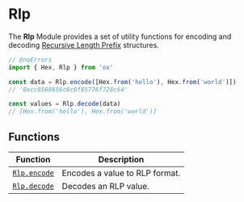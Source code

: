 # Rlp

The **Rlp** Module provides a set of utility functions for encoding and decoding [Recursive Length Prefix](https://ethereum.org/en/developers/docs/data-structures-and-encoding/rlp/) structures.

```ts twoslash
// @noErrors
import { Hex, Rlp } from 'ox'

const data = Rlp.encode([Hex.from('hello'), Hex.from('world')])
// '0xcc8568656c6c6f85776f726c64'

const values = Rlp.decode(data)
// [Hex.from('hello'), Hex.from('world')]
```

## Functions

| Function                        | Description                    |
| ------------------------------- | ------------------------------ |
| [`Rlp.encode`](/api/rlp/encode) | Encodes a value to RLP format. |
| [`Rlp.decode`](/api/rlp/decode) | Decodes an RLP value.          |